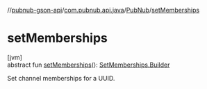 //[pubnub-gson-api](../../../index.md)/[com.pubnub.api.java](../index.md)/[PubNub](index.md)/[setMemberships](set-memberships.md)

# setMemberships

[jvm]\
abstract fun [setMemberships](set-memberships.md)(): [SetMemberships.Builder](../../com.pubnub.api.java.endpoints.objects_api.memberships/-set-memberships/-builder/index.md)

Set channel memberships for a UUID.
